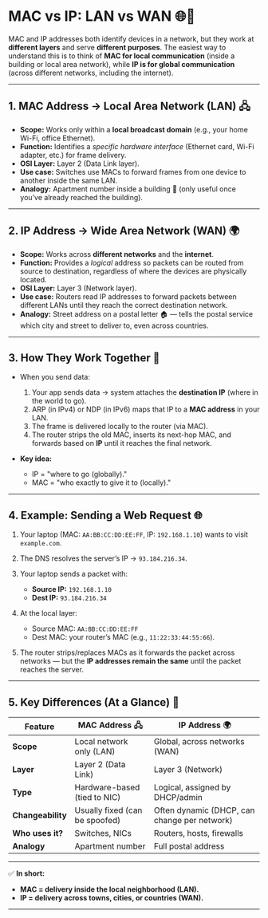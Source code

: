 

# MAC vs IP: LAN vs WAN 🌐🔗

MAC and IP addresses both identify devices in a network, but they work at **different layers** and serve **different purposes**. The easiest way to understand this is to think of **MAC for local communication** (inside a building or local area network), while **IP is for global communication** (across different networks, including the internet).

---

## 1. **MAC Address → Local Area Network (LAN)** 🖧

* **Scope:** Works only within a **local broadcast domain** (e.g., your home Wi-Fi, office Ethernet).
* **Function:** Identifies a *specific hardware interface* (Ethernet card, Wi-Fi adapter, etc.) for frame delivery.
* **OSI Layer:** Layer 2 (Data Link layer).
* **Use case:** Switches use MACs to forward frames from one device to another inside the same LAN.
* **Analogy:** Apartment number inside a building 🏢 (only useful once you’ve already reached the building).

---

## 2. **IP Address → Wide Area Network (WAN)** 🌍

* **Scope:** Works across **different networks** and the **internet**.
* **Function:** Provides a *logical* address so packets can be routed from source to destination, regardless of where the devices are physically located.
* **OSI Layer:** Layer 3 (Network layer).
* **Use case:** Routers read IP addresses to forward packets between different LANs until they reach the correct destination network.
* **Analogy:** Street address on a postal letter 🏠 — tells the postal service which city and street to deliver to, even across countries.

---

## 3. **How They Work Together 🔄**

* When you send data:

  1. Your app sends data → system attaches the **destination IP** (where in the world to go).
  2. ARP (in IPv4) or NDP (in IPv6) maps that IP to a **MAC address** in your LAN.
  3. The frame is delivered locally to the router (via MAC).
  4. The router strips the old MAC, inserts its next-hop MAC, and forwards based on **IP** until it reaches the final network.
* **Key idea:**

  * IP = "where to go (globally)."
  * MAC = "who exactly to give it to (locally)."

---

## 4. **Example: Sending a Web Request 🌐**

1. Your laptop (MAC: `AA:BB:CC:DD:EE:FF`, IP: `192.168.1.10`) wants to visit `example.com`.
2. The DNS resolves the server’s IP → `93.184.216.34`.
3. Your laptop sends a packet with:

   * **Source IP:** `192.168.1.10`
   * **Dest IP:** `93.184.216.34`
4. At the local layer:

   * Source MAC: `AA:BB:CC:DD:EE:FF`
   * Dest MAC: your router’s MAC (e.g., `11:22:33:44:55:66`).
5. The router strips/replaces MACs as it forwards the packet across networks — but the **IP addresses remain the same** until the packet reaches the server.

---

## 5. **Key Differences (At a Glance) 📝**

| Feature           | MAC Address 🖧                 | IP Address 🌍                                |
| ----------------- | ------------------------------ | -------------------------------------------- |
| **Scope**         | Local network only (LAN)       | Global, across networks (WAN)                |
| **Layer**         | Layer 2 (Data Link)            | Layer 3 (Network)                            |
| **Type**          | Hardware-based (tied to NIC)   | Logical, assigned by DHCP/admin              |
| **Changeability** | Usually fixed (can be spoofed) | Often dynamic (DHCP, can change per network) |
| **Who uses it?**  | Switches, NICs                 | Routers, hosts, firewalls                    |
| **Analogy**       | Apartment number               | Full postal address                          |

---

✅ **In short:**

* **MAC = delivery inside the local neighborhood (LAN).**
* **IP = delivery across towns, cities, or countries (WAN).**

---